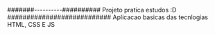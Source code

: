#######----------##########
Projeto pratica estudos :D
###########################
Aplicacao basicas das tecnlogias HTML, CSS E JS
